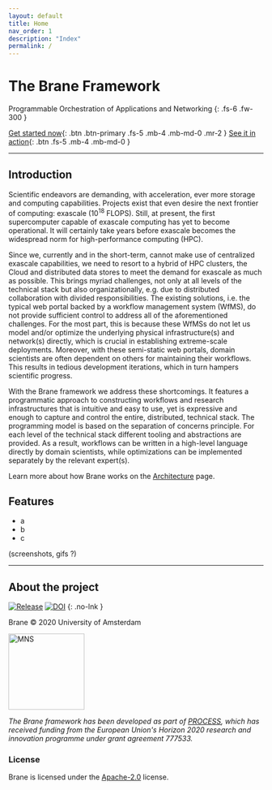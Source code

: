 ```yaml
---
layout: default
title: Home
nav_order: 1
description: "Index"
permalink: /
---
```


# The Brane Framework

Programmable Orchestration of Applications and Networking
{: .fs-6 .fw-300 }

[Get started now](/brane/quickstart/quickstart.html){: .btn .btn-primary .fs-5 .mb-4 .mb-md-0 .mr-2 } 
[See it in action](/brane/demonstration.html){: .btn .fs-5 .mb-4 .mb-md-0 }

---

## Introduction
Scientific endeavors are demanding, with acceleration, ever more storage and computing capabilities. Projects exist that even desire the next frontier of computing: exascale (10<sup>18</sup> FLOPS). Still, at present, the first supercomputer capable of exascale computing has yet to become operational. It will certainly take years before exascale becomes the widespread norm for high-performance computing (HPC).

Since we, currently and in the short-term, cannot make use of centralized exascale capabilities, we need to resort to a hybrid of HPC clusters, the Cloud and distributed data stores to meet the demand for exascale as much as possible. This brings myriad challenges, not only at all levels of the technical stack but also organizationally, e.g. due to distributed collaboration with divided responsibilities. The existing solutions, i.e. the typical web portal backed by a workflow management system (WfMS), do not provide sufficient control to address all of the aforementioned challenges. For the most part, this is because these WfMSs do not let us model and/or optimize the underlying physical infrastructure(s) and network(s) directly, which is crucial in establishing extreme-scale deployments. Moreover, with these semi-static web portals, domain scientists are often dependent on others for maintaining their workflows. This results in tedious development iterations, which in turn hampers scientific progress.

With the Brane framework we address these shortcomings. It features a programmatic approach to constructing workflows and research infrastructures that is intuitive and easy to use, yet is expressive and enough to capture and control the entire, distributed, technical stack. The programming model is based on the separation of concerns principle. For each level of the technical stack different tooling and abstractions are provided. As a result, workflows can be written in a high-level language directly by domain scientists, while optimizations can be implemented separately by the relevant expert(s).

Learn more about how Brane works on the [Architecture](/brane/architecture.html) page.

## Features

- a
- b
- c

(screenshots, gifs ?)

---

## About the project
[![Release](https://img.shields.io/github/release/onnovalkering/brane.svg)](https://github.com/onnovalkering/brane/releases/latest)
[![DOI](https://zenodo.org/badge/258514017.svg)](https://zenodo.org/badge/latestdoi/258514017)
{: .no-lnk }

Brane &copy; 2020 University of Amsterdam

<a class="no" href="https://mns-research.nl" target="_blank">
    <img src="/brane/assets/img/mns.png" width="150px" alt="MNS">
</a>

_The Brane framework has been developed as part of [PROCESS](https://www.process-project.eu), which has received funding from the European Union's Horizon 2020 research and innovation programme under grant agreement 777533._

### License

Brane is licensed under the [Apache-2.0](https://github.com/onnovalkering/brane/blob/master/LICENSE) license.